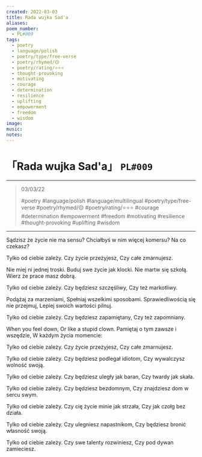 ```yaml
---
created: 2022-03-03
title: Rada wujka Sad'a
aliases:
poem_number:
  - PL#009
tags:
  - poetry
  - language/polish
  - poetry/type/free-verse
  - poetry/rhymed/🟡
  - poetry/rating/⭐⭐⭐
  - thought-provoking
  - motivating
  - courage
  - determination
  - resilience
  - uplifting
  - empowerment
  - freedom
  - wisdom
image:
music:
notes:
---
```

# 「Rada wujka Sad'a」 `PL#009`

---

> 03/03/22
> 
> #poetry
> #language/polish #language/multilingual
> #poetry/type/free-verse 
> #poetry/rhymed/🟡 
> #poetry/rating/⭐⭐⭐ 
> #courage #determination #empowerment #freedom #motivating #resilience #thought-provoking #uplifting #wisdom 

---

Sądzisz że życie nie ma sensu?
Chciałbyś w nim więcej komersu?
   Na co czekasz?

Tylko od ciebie zależy.
   Czy życie przeżyjesz,
   Czy całe zmarnujesz.

Nie miej ni jednej troski.
Buduj swe życie jak klocki.
Nie martw się szkołą.
Wierz że prace masz dobrą.

Tylko od ciebie zależy.
   Czy będziesz szczęśliwy,
   Czy też markotliwy.

Podążaj za marzeniami,
Spełniaj wszelkimi sposobami.
Sprawiedliwością się nie przejmuj,
Lepiej swoich wartości pilnuj.

Tylko od ciebie zależy.
   Czy będziesz zapamiętany,
   Czy też zapomniany.

When you feel down,
Or like a stupid clown.
Pamiętaj o tym zawsze i wszędzie,
W każdym życia momencie:

Tylko od ciebie zależy.
   Czy życie przeżyjesz,
   Czy całe zmarnujesz.

Tylko od ciebie zależy.
   Czy będziesz podlegał idiotom,
   Czy wywalczysz wolność swoją.

Tylko od ciebie zależy.
   Czy będziesz uległy jak baran,
   Czy twardy jak skała.

Tylko od ciebie zależy.
   Czy będziesz bezdomnym,
   Czy znajdziesz dom w sercu swym.

Tylko od ciebie zależy.
   Czy cię życie minie jak strzała,
   Czy jak czołg bez działa.

Tylko od ciebie zależy.
   Czy ulegniesz napastnikom,
   Czy będziesz bronić własność swoją.

Tylko od ciebie zależy.
   Czy swe talenty rozwiniesz,
   Czy pod dywan zamieciesz.